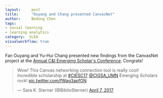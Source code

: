 ```yaml
---
layout:     post
title:      "Ouyang and Chang presented CanvasNet"
author:     Bodong Chen
tags:
- social learning
- learning analytics
category:  SLEA
visualworkflow: true
---
```


Fan Ouyang and Yu-Hui Chang presented new findings from the CanvasNet project at the [Annual C&I Emerging Scholar's Conference](http://cigsa.umn.edu/conference). Congrats!

<blockquote class="twitter-tweet" data-lang="en"><p lang="en" dir="ltr">Wow! This Canvas networking connection tool is really cool! Incredible scholarship at <a href="https://twitter.com/hashtag/CIESC17?src=hash">#CIESC17</a> <a href="https://twitter.com/CIGSA_UMN">@CIGSA_UMN</a> Emerging Scholars rock! <a href="https://t.co/fWag3apfON">pic.twitter.com/fWag3apfON</a></p>&mdash; Sara K. Sterner (@BiblioSterner) <a href="https://twitter.com/BiblioSterner/status/850412213399687168">April 7, 2017</a></blockquote>
<script async src="//platform.twitter.com/widgets.js" charset="utf-8"></script>
